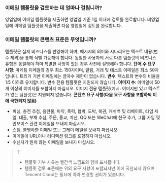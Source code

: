 [](id:que1) 
### 이메일 템플릿을 검토하는 데 얼마나 걸립니까?
영업일에 이메일 템플릿을 제출하면 영업일 기준 1일 이내에 검토를 완료합니다.
비영업일에 이메일 템플릿을 제출하면 다음 영업일에 검토를 완료합니다.


[](id:que2) 
### 이메일 템플릿의 콘텐츠 표준은 무엇입니까?
템플릿은 실제 비즈니스를 반영해야 하며, 메시지의 의미와 시나리오는 텍스트 내용(변수 제외)을 통해 식별 가능해야 합니다. 동일한 사용자의 서로 다른 템플릿의 비즈니스 유형은 동일해야 하며 특별한 사정이 있는 경우 사전에 설명해야 합니다.
**단어 수 요구 사항**: 마케팅 이메일의 경우 최소 150자이며, 알림, 거래 및 테스트 이메일은 최소 50자입니다. 트리거 기반 이메일에는 글자수 제한이 없습니다.
**변수**: 텍스트와 변수의 비율을 1:5 이하로 유지합니다. 변수 전용 템플릿은 지원되지 않습니다.
**이미지 수**: 이메일에 50개 이상의 이미지를 포함하지 마십시오. 이미지 전용 템플릿(예시: 이미지만 있고 텍스트가 없는 템플릿)은 지원되지 않습니다.
**콘텐츠 요구 사항(다음 요구 사항을 포함하되 이에 국한되지 않음)**
- 피싱, 충전 추첨, 음란물, 마약, 폭력, 협박, 도박, 복권, 캐쉬백 및 리베이트, 타임 세일, 대출, 부채 추심, 주문, 종교, 미신, QQ 또는 WeChat에 친구 추가, 그룹 가입 및 인보이스 관련 이메일을 보내지 마십시오.
- 스팸, 불명확한 이메일 또는 그레이 메일을 보내지 마십시오.
- 이메일에 URL이나 리디렉션 링크를 포함하지 마십시오.
- 수신자가 원치 않는 이메일을 보내지 마십시오.

>?
>- 템플릿 거부 사유는 빨간색 느낌표와 함께 표시됩니다.
>- 템플릿 검토 표준에는 위의 요구 사항이 포함되지만 이에 국한되지 않으며 Tencent Cloud는 필요에 따라 변경할 권리가 있습니다.

